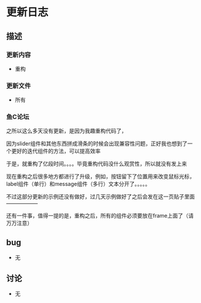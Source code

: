 # 更新日志

## 描述

### 更新内容

 - 重构

### 更新文件

 - 所有

### 鱼C论坛
之所以这么多天没有更新，是因为我趣重构代码了，

因为slider组件和其他东西拼成滑条的时候会出现兼容性问题，正好我也想到了一个更好的迭代组件的方法，可以提高效率

于是，就重构了亿段时间。。。。毕竟重构代码没什么观赏性，所以就没有发上来

现在重构之后很多地方都进行了升级，例如，按钮留下了位置用来改变鼠标光标，label组件（单行）和message组件（多行）文本分开了。。。。。

不过这部分更新的示例还没有做好，过几天示例做好了之后会发在这一页贴子里面——————

还有一件事，值得一提的是，重构之后，所有的组件必须要放在frame上面了（请万万注意）

## bug

 - 无


## 讨论

 - 无
